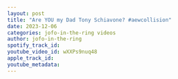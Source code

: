 ```yaml
---
layout: post
title: "Are YOU my Dad Tony Schiavone? #aewcollision"
date: 2023-12-06
categories: jofo-in-the-ring videos
author: jofo-in-the-ring
spotify_track_id: 
youtube_video_id: wXXPs9nuq48
apple_track_id: 
youtube_metadata: 
---
```


